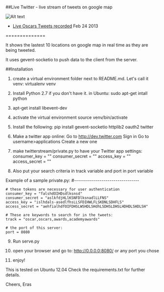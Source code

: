 ##Live Twitter - live stream of tweets on google map

![Alt text](twitter-live-screenshot.jpg "Live Tweets on google map")


* [Live Oscars Tweets recorded](live-twitter.mp4) Feb 24 2013

==============

It shows the lastest 10 locations on google map in real time as they are being tweeted.

It uses gevent-socketio to push data to the client from the server.


##Installation

1. create a virtual environment folder next to README.md. Let's call it venv:
virtualenv venv

2. Install Python 2.7 if you don't have it.
in Ubuntu:
sudo apt-get intall python

3. apt-get install libevent-dev

4. activate the virtual environment
source venv/bin/activate

5. Install the following:
pip install gevent-socketio httplib2 oauth2 twitter

6. Make a twitter app online:
Go to http://dev.twitter.com
Sign in
Go to username>applications
Create a new one

7. make twitterstream/private.py to have your Twitter app settings:
consumer_key = ""
consumer_secret = ""
access_key = ""
access_secret = ""

8. Also put your search criteria in track variable and port in port variable

Example of a sample private.py:
#---------------------------------

    # these tokens are necessary for user authentication
    consumer_key = "falshdOIHDsdlksnsd"
    consumer_secret = "aslkfdjHLlKSNFDlksnadlLLFNS"
    access_key = "islhdals-asedlfhsLLSFDIHWLFLSKDNLSDHFLS"
    access_secret = "aehfialhdfOIFDHSLWSHDLSHdhLSDHSLDHSLHDHDLSHDLSH"

    # These are keywords to search for in the tweets:
    track = "oscar,oscars,awards,academyawards"

    # the port of this server:
    port = 8080


9. Run serve.py

10. open your browser and go to: http://0.0.0.0:8080/ or any port you chose

11. enjoy!


This is tested on Ubuntu 12.04
Check the requirements.txt for further details.


Cheers,
Eras
